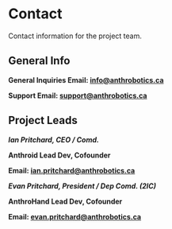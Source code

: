 # Contact

Contact information for the project team.

## General Info

**General Inquiries Email: [info@anthrobotics.ca](mailto:info@anthrobotics.ca)**

**Support Email: [support@anthrobotics.ca](mailto:support@anthrobotics.ca)**

## Project Leads

***Ian Pritchard, CEO / Comd.***

**Anthroid Lead Dev, Cofounder**

**Email: [ian.pritchard@anthrobotics.ca](mailto:ian.pritchard@anthrobotics.ca)**

***Evan Pritchard, President / Dep Comd. (2IC)***

**AnthroHand Lead Dev, Cofounder**

**Email: [evan.pritchard@anthrobotics.ca](mailto:evan.pritchard@anthrobotics.ca)**

